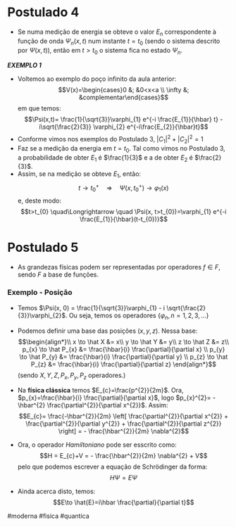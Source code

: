 # Postulado 4 
- Se numa medição de energia se obteve o valor $E_{n}$ correspondente à função de onda $\Psi_{n}(x,t)$ num instante $t=t_{0}$ (sendo o sistema descrito por $\Psi(x,t$)), então em $t>t_{0}$ o sistema fica no estado $\Psi_{n}$.

__*EXEMPLO 1*__
- Voltemos ao exemplo do poço infinito da aula anterior:
$$V(x)=\begin{cases}0 &; &0<x<a \\ \infty &; &complementar\end{cases}$$
em que temos:
$$\Psi(x,t)= \frac{1}{\sqrt{3}}\varphi_{1} e^{-i \frac{E_{1}}{\hbar} t} - i\sqrt{\frac{2}{3}} \varphi_{2} e^{-i\frac{E_{2}}{\hbar}t}$$
- Conforme vimos nos exemplos do Postulado 3, $|C_{1}|^{2}+|C_{2}|^{2}=1$
- Faz se a medição da energia em $t=t_{0}$. Tal como vimos no Postulado 3, a probabilidade de obter $E_{1}$ é $\frac{1}{3}$ e a de obter $E_{2}$ é $\frac{2}{3}$.
- Assim, se na medição se obteve $E_{1}$, então:
$$t\to t_{0}^{+} \quad \Longrightarrow \quad \Psi(x, t_{0}^{+})\to \varphi_{1}(x)$$
e, deste modo:
$$t>t_{0} \quad\Longrightarrow \quad \Psi(x, t>t_{0})=\varphi_{1} e^{-i \frac{E_{1}}{\hbar}(t-t_{0})}$$

# Postulado 5
- As grandezas físicas podem ser representadas por operadores $f\in F$, sendo $F$ a base de funções.

### Exemplo - Posição
- Temos $\Psi(x, 0) = \frac{1}{\sqrt{3}}\varphi_{1} - i \sqrt{\frac{2}{3}}\varphi_{2}$. Ou seja, temos os operadores $\{ \varphi_{n}, n=1,2,3,\dots \}$

- Podemos definir uma base das posições $(x,y,z)$. Nessa base:
$$\begin{align*}\\
x \to \hat X &= x\\
y \to \hat Y &= y\\
z \to \hat Z &= z\\
p_{x} \to \hat P_{x} &= \frac{\hbar}{i} \frac{\partial}{\partial x} \\
p_{y} \to \hat P_{y} &=  \frac{\hbar}{i} \frac{\partial}{\partial y} \\
p_{z} \to \hat P_{z} &=  \frac{\hbar}{i} \frac{\partial}{\partial z}
\end{align*}$$(sendo $X,Y,Z,P_{x},P_{y},P_{z}$ operadores.)
- Na **física clássica** temos $E_{c}=\frac{p^{2}}{2m}$. Ora, $p_{x}=\frac{\hbar}{i} \frac{\partial}{\partial x}$, logo $p_{x}^{2}= -\hbar^{2} \frac{\partial^{2}}{\partial x^{2}}$. Assim:
$$E_{c}= \frac{-\hbar^{2}}{2m} \left[ \frac{\partial^{2}}{\partial x^{2}} + \frac{\partial^{2}}{\partial y^{2}} + \frac{\partial^{2}}{\partial z^{2}} \right] = - \frac{\hbar^{2}}{2m} \nabla^{2}$$
- Ora, o operador *Hamiltoniano* pode ser esscrito como:
$$H = E_{c}+V = - \frac{\hbar^{2}}{2m} \nabla^{2} + V$$
pelo que podemos escrever a equação de Schrödinger da forma:
$$H \Psi=E \Psi$$

- Ainda acerca disto, temos:
$$E\to \hat{E}=i\hbar \frac{\partial}{\partial t}$$

#moderna #fisica #quantica 